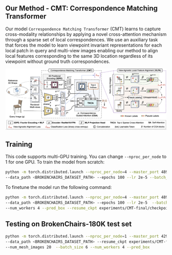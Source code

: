 ## Our Method - CMT: Correspondence Matching Transformer

Our model `Correspondence Matching Transformer` (CMT) learns to capture cross-modality relationships by applying a novel cross-attention mechanism through a sparse set of local correspondences. We use an auxiliary task that forces the model to learn viewpoint invariant representations for each local patch in query and multi-view images enabling our method to align local
features corresponding to the same 3D location regardless of its viewpoint without ground truth correspondences.

<img src=figures/diagram.jpg>

## Training

This code supports multi-GPU training. You can change `--nproc_per_node` to 1 for one GPU. To train the model from scratch:

```bash {"id":"01J228RV1PMHX9SVS8YWR0N95B"}
python -m torch.distributed.launch --nproc_per_node=4 --master_port 48949 train.py --exp_name CMT-final \
--data_path <BROKENCHAIRS_DATASET_PATH> --epochs 100 --lr 2e-5 --batch_size 6 --num_workers 4 --pred_box
```

To finetune the model run the following command:

```bash {"id":"01J228RV1PMHX9SVS8YX5K27N6"}
python -m torch.distributed.launch --nproc_per_node=4 --master_port 48949 train.py --exp_name CMT-finetune \
--data_path <BROKENCHAIRS_DATASET_PATH> --epochs 100 --lr 2e-5  --batch_size 6 \
--num_workers 4 --pred_box --resume_ckpt experiments/CMT-final/checkpoints/model.pt
```

## Testing on BrokenChairs-180K test set

```bash {"id":"01J228RV1PMHX9SVS8Z00EP3GV"}
python -m torch.distributed.launch --nproc_per_node=1 --master_port 42949 evaluate.py \
--data_path <BROKENCHAIRS_DATASET_PATH> --resume_ckpt experiments/CMT-final/checkpoints/model.pt \
--num_mesh_images 20  --batch_size 6 --num_workers 4 --pred_box
```
